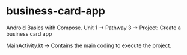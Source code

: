 # business-card-app
Android Basics with Compose. Unit 1 -> Pathway 3 -> Project: Create a business card app

MainActivity.kt -> Contains the main coding to execute the project.
